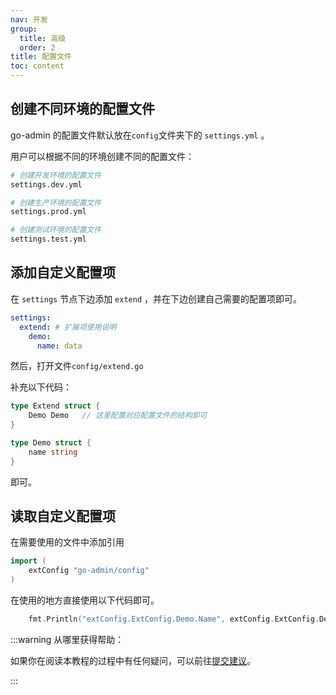```yaml
---
nav: 开发
group:
  title: 高级
  order: 2
title: 配置文件
toc: content
---
```


## 创建不同环境的配置文件

go-admin 的配置文件默认放在`config`文件夹下的 `settings.yml` 。

用户可以根据不同的环境创建不同的配置文件：

```sh
# 创建开发环境的配置文件
settings.dev.yml

# 创建生产环境的配置文件
settings.prod.yml

# 创建测试环境的配置文件
settings.test.yml
```

## 添加自定义配置项

在 `settings` 节点下边添加 `extend` ，并在下边创建自己需要的配置项即可。

```yml
settings:
  extend: # 扩展项使用说明
    demo:
      name: data
```

然后，打开文件`config/extend.go`

补充以下代码：

```go
type Extend struct {
	Demo Demo   // 这里配置对应配置文件的结构即可
}

type Demo struct {
	name string
}
```

即可。

## 读取自定义配置项

在需要使用的文件中添加引用

```go
import (
    extConfig "go-admin/config"
)
```

在使用的地方直接使用以下代码即可。

```go
    fmt.Println("extConfig.ExtConfig.Demo.Name", extConfig.ExtConfig.Demo.Name)
```

:::warning
从哪里获得帮助：

如果你在阅读本教程的过程中有任何疑问，可以前往[提交建议](https://github.com/go-admin-team/go-admin/issues/new)。

:::
